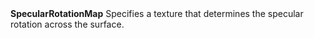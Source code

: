 <tr>
<td><strong>SpecularRotationMap</strong></td>
<td>Specifies a texture that determines the specular rotation across the surface.</td>
</tr>
